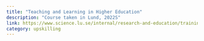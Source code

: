 ```yaml
---
title: "Teaching and Learning in Higher Education"
description: "Course taken in Lund, 2022S"
link: https://www.science.lu.se/internal/research-and-education/training-higher-education-teaching-and-learning
category: upskilling
---
```

